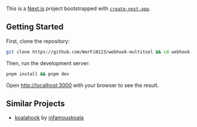 This is a [Next.js](https://nextjs.org) project bootstrapped with [`create-next-app`](https://nextjs.org/docs/app/api-reference/cli/create-next-app).

## Getting Started

First, clone the repository:

```bash
git clone https://github.com/WarFiN123/webhook-multitool && cd webhook-multitool
```

Then, run the development server:

```bash
pnpm install && pnpm dev
```

Open [http://localhost:3000](http://localhost:3000) with your browser to see the result.

## Similar Projects

- [koalahook](https://github.com/infamouskoala/koalahook) by [infamouskoala](https://github.com/infamouskoala)

